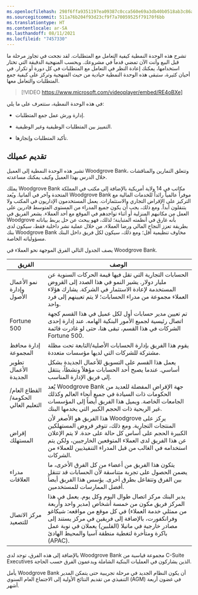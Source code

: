 ```yaml
---
ms.openlocfilehash: 298f6ffa9351197ea09387c0cca560e69a3db40b0518ab3c86ab7bcf4b32a008
ms.sourcegitcommit: 511a76b204f93d23cf9f7a70059525f79170f6bb
ms.translationtype: HT
ms.contentlocale: ar-SA
ms.lasthandoff: 08/11/2021
ms.locfileid: "7457330"
---
```

تشرح هذه الوحدة النمطية كيفية التعامل مع المتطلبات. لقد نجحت في تجاوز مرحلة ما قبل البيع وأنت الآن تمضي قدماً في مشروعك. وبحسب المنهجية الدقيقة التي تختار استخدامها، يمكنك إعادة النظر في التعامل مع المتطلبات في كل دورة أو تكرار. في أحيان كثيرة، ستبقى هذه الوحدة النمطية حيادية من حيث المنهجية وتركز على كيفية جمع المتطلبات والتعامل معها.

> [!VIDEO https://www.microsoft.com/videoplayer/embed/RE4oBXe]

في هذه الوحدة النمطية، ستتعرف على ما يلي:

-   إدارة ورش عمل جمع المتطلبات.

-   التمييز بين المتطلبات الوظيفية وغير الوظيفية.

-   تأكيد المتطلبات وإنجازها.

## <a name="introducing-your-customer"></a>تقديم عميلك

تشير هذه الوحدة النمطية إلى العميل Woodgrove Bank، وتتعلق التمارين والمناقشات خلال الدرس بهذا العميل وكيف يمكنك مساعدته.

يملك Woodgrove Bank مكاتب في 14 ولاية أمريكية بالإضافة إلى مكتب في المملكة المتحدة وآخر في ألمانيا. ويُعد Woodgrove Bank موفراً عالمياً رائداً للخدمات المالية مع التركيز على الإقراض التجاري والاستثمارات. يعمل المستخدمون الإداريون في المكتب ولا يتنقلون أبداً. ومع ذلك، يجب أن يكون جميع المدراء من المستوى المتوسط ​​قادرين على العمل من مكاتبهم المنزلية أو أثناء تواجدهم في الموقع مع أحد العملاء. يشعر الفريق في Woodgrove بأنه غارق في أنظمته المتباينة؛ لذلك، فهو يبحث عن حل يربط بياناته بطريقة تعزز النجاح المالي ورضا العملاء. من خلال عملية نشر داخلية فقط، سيكون لدى بنك Woodgrove Bank مخاوف تنظيمية أقل؛ ومع ذلك، سيكون لكل فريق داخل البنك مسؤولياته الخاصة.

يصف الجدول التالي الفرق الموجهة نحو العملاء في Woodgrove Bank.

| الفريق | الوصف |
|-|-|
| نمو الأعمال وإدارة الأصول | الحسابات التجارية التي تقل فيها قيمة الحركات السنوية عن مليار دولار. يشير النمو في هذا الصدد إلى القروض المستخدمة لإعادة الاستثمار في الشركة. يشارك هؤلاء العملاء مجموعة من مدراء الحسابات؛ لا يتم تعيينهم إلى فرد واحد. |
| Fortune 500 | تم تعيين مدير حسابات أول لكل عميل في هذا القسم كجهة اتصال رئيسية لجميع الأمور البنكية الهامه. عند إدارة إحدى الشركات في هذا القسم، تبقى هنا، حتى لو غادرت قائمة Fortune 500. |
| إدارة محافظ المجموعة | يقوم هذا الفريق بإدارة الحسابات الأصلية/التابعة تحت مظلة مشتركة للشركات التي لديها مؤسسات متعددة. |
| تطوير الأعمال الجديدة | يعمل هذا القسم على التسويق للأعمال الجديدة بشكل أساسي. عندما يصبح أحد الحسابات مؤهلاً ونشطاً، ينتقل إلى فريق الإدارة المناسب. |
| القطاع العام/الحكومة/التعليم العالي | يُعد Woodgrove Bank جهة الإقراض المفضلة للعديد من الحكومات ذات السيادة في جميع أنحاء العالم وكذلك الجامعات الخاصة. ويميل هذا الفريق أيضاً إلى المؤسسات غير الربحية ذات الحجم الكبير التي يخدمها البنك. |
| إقراض المستهلك | هذا الفريق هو الأصغر لأن Woodgrove يركز على المنتجات التجارية. ومع ذلك، تتوفر قروض المستهلكين الكبيرة الحجم على أساس كل حالة على حدة. لا يتم الإعلان عن هذا الفريق لدى العملاء المتوقعين الخارجيين، ولكن يتم استخدامه في الغالب من قبل المدراء التنفيذيين للعملاء من الشركات. |
| مدراء العلاقات | يتكون هذا الفريق من أعضاء من كل الفرق الأخرى، ما يضمن الحصول على تجربة متناسقة لأن الحسابات قد تتنقل بين الفرق وتتفاعل بطرق أخرى. يؤسس هذا الفريق أيضاً أفضل الممارسات للمستخدمين. |
| مركز الاتصال للتصعيد | يدير البنك مركز اتصال طوال اليوم وكل يوم. يعمل في هذا المركز فريق مكون من خمسة أشخاص (مدير واحد وأربعة من ممثلي خدمة العملاء) في كل موقع من مواقعه: شيكاغو وفرانكفورت، بالإضافة إلى فريقين في مركز يستند إلى مصادر خارجية في مانيلا (الفلبين) يعملان في نوبة عمل باكرة ومتأخرة لتغطية منطقة آسيا والمحيط الهادئ (APAC). |

بالإضافة إلى هذه الفرق، توجد لدى Woodgrove Bank مجموعة قياسية من C-Suite Executives الذين يشاركون في العمليات البنكية الشاملة ويدعمون الفرق حسب الحاجة.

يأمل Woodgrove Bank أن يكون النظام الجديد في مرحلة تجريبية حتى يتمكن المدير التنفيذي من تقديم النتائج الأولية إلى الاجتماع العام السنوي (AGM) في غضون أربعة أشهر.

